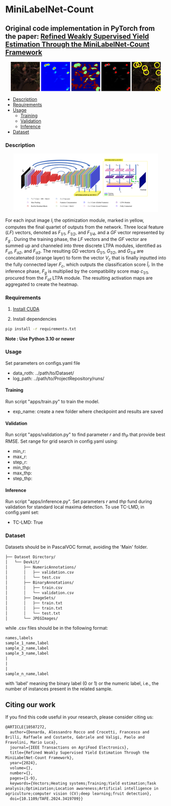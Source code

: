 # MiniLabelNet-Count

## Original code implementation in PyTorch from the paper: [Refined Weakly Supervised Yield Estimation Through the MiniLabelNet-Count Framework](https://ieeexplore.ieee.org/document/10587272)

<div style="text-align:center; width:100%; height:100%">
  <img src="pictures/O52.jpg" width="18%" />
  <img src="pictures/H52.jpg" width="18%" />
  <img src="pictures/C52.jpg" width="18%" />
  <img src="pictures/R52.jpg" width="18%" />
  <img src="pictures/D52.jpg" width="18%" />
</div>


- [Description](#description)
- [Requirements](#requirements)
- [Usage](#usage)
  - [Training](#training)
  - [Validation](#prediction)
  - [Inference](#inference)
- [Dataset](#data)

### Description


<div style="text-align:center; width:100%; height:100%">
  <img src="pictures/network2.png" width="90%" />
</div>

For each input image _I<sub>i</sub>_ the optimization module, marked in yellow, computes the
final quartet of outputs from the network. Three local feature (_LF_) vectors, denoted as _F<sub>1/1</sub>_, _F<sub>1/2</sub>_, and _F<sub>1/4</sub>_, and a _GF_ vector represented by _F<sub>g</sub>_ . During the
training phase, the _LF_ vectors and the _GF_ vector are summed up and channeled into three discrete LTPA modules, identified as _F<sub>a1</sub>_, _F<sub>a2</sub>_, and _F<sub>a3</sub>_. The resulting
_GD_ vectors _G<sub>1/1</sub>_, _G<sub>1/2</sub>_, and _G<sub>1/4</sub>_ are concatenated (orange layer) to form the vector _V<sub>c</sub>_ that is finally inputted into the fully connected layer _F<sub>c</sub>_, which outputs the
classification score _$\hat{l}$<sub>i</sub>_. In the inference phase, _F<sub>g</sub>_ is multiplied by the compatibility score map _c<sub>1/1</sub>_, procured from the _F<sub>a1</sub>_ LTPA module. The resulting activation
maps are aggregated to create the heatmap.

### Requirements

1. [Install CUDA](https://developer.nvidia.com/cuda-downloads)

2. Install dependencies

```bash
pip install -r requirements.txt
```
**Note : Use Python 3.10 or newer**

### Usage
Set parameters on configs.yaml file

- data_roth: ../path/to/Dataset/
- log_path: ../path/to/ProjectRepository/runs/

#### Training 

Run script "apps/train.py" to train the model. 

- exp_name: create a new folder where checkpoint and results are saved

#### Validation

Run script "apps/validation.py" to find parameter $r$ and $th_P$ that provide best RMSE. Set range for grid search in config.yaml using:

- min_r: 
- max_r:
- step_r:
- min_thp:
- max_thp:
- step_thp: 

#### Inference

Run script "apps/inference.py". Set parameters $r$ amd $thp$ fund during validation for standard local maxima detection. To use TC-LMD, in config.yaml set:

- TC-LMD: True

### Dataset

Datasets should be in PascalVOC format, avoiding the 'Main' folder. 

    ├── Dataset Directory/
    │   └── Devkit/
    │       ├── NumericAnnotations/
    │       │   ├── validation.csv
    │       │   └── test.csv
    │       ├── BinaryAnnotations/
    │       │   ├── train.csv
    │       │   └── validation.csv
    │       ├── ImageSets/
    │       │   ├── train.txt
    │       │   ├── train.txt
    │       │   └── test.txt
    │       └── JPEGImages/


 while .csv files should be in the following format:
```
names,labels
sample_1_name,label
sample_2_name,label
sample_3_name,label
|
|
|
sample_n_name,label
```

with 'label' meaning the binary label (0 or 1) or the numeric label, i.e., the number of instances present in the related sample.


## Citing our work

If you find this code useful in your research, please consider citing us:

```
@ARTICLE{10587272,
  author={Denarda, Alessandro Rocco and Crocetti, Francesco and Brilli, Raffaele and Costante, Gabriele and Valigi, Paolo and Fravolini, Mario Luca},
  journal={IEEE Transactions on AgriFood Electronics}, 
  title={Refined Weakly Supervised Yield Estimation Through the MiniLabelNet-Count Framework}, 
  year={2024},
  volume={},
  number={},
  pages={1-9},
  keywords={Vectors;Heating systems;Training;Yield estimation;Task analysis;Optimization;Location awareness;Artificial intelligence in agriculture;computer vision (CV);deep learning;fruit detection},
  doi={10.1109/TAFE.2024.3419709}}
```
